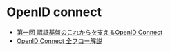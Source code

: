 
# OpenID connect

* [第一回 認証基盤のこれからを支えるOpenID Connect](https://www.ogis-ri.co.jp/otc/hiroba/technical/openid-connect/chap1.html)
* [OpenID Connect 全フロー解説](https://qiita.com/TakahikoKawasaki/items/4ee9b55db9f7ef352b47)

